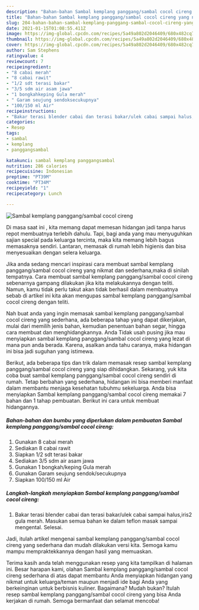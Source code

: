 ```yaml
---
description: "Bahan-bahan Sambal kemplang panggang/sambal cocol cireng yang nikmat dan Mudah Dibuat"
title: "Bahan-bahan Sambal kemplang panggang/sambal cocol cireng yang nikmat dan Mudah Dibuat"
slug: 204-bahan-bahan-sambal-kemplang-panggang-sambal-cocol-cireng-yang-nikmat-dan-mudah-dibuat
date: 2021-01-15T01:08:55.411Z
image: https://img-global.cpcdn.com/recipes/5a49a802d2046409/680x482cq70/sambal-kemplang-panggangsambal-cocol-cireng-foto-resep-utama.jpg
thumbnail: https://img-global.cpcdn.com/recipes/5a49a802d2046409/680x482cq70/sambal-kemplang-panggangsambal-cocol-cireng-foto-resep-utama.jpg
cover: https://img-global.cpcdn.com/recipes/5a49a802d2046409/680x482cq70/sambal-kemplang-panggangsambal-cocol-cireng-foto-resep-utama.jpg
author: Sam Stephens
ratingvalue: 4
reviewcount: 7
recipeingredient:
- "8 cabai merah"
- "8 cabai rawit"
- "1/2 sdt terasi bakar"
- "3/5 sdm air asam jawa"
- "1 bongkahkeping Gula merah"
- " Garam seujung sendoksecukupnya"
- "100/150 ml Air"
recipeinstructions:
- "Bakar terasi blender cabai dan terasi bakar/ulek cabai sampai halus,iris2 gula merah. Masukan semua bahan ke dalam teflon masak sampai mengental. Selesai."
categories:
- Resep
tags:
- sambal
- kemplang
- panggangsambal

katakunci: sambal kemplang panggangsambal 
nutrition: 286 calories
recipecuisine: Indonesian
preptime: "PT39M"
cooktime: "PT34M"
recipeyield: "1"
recipecategory: Lunch

---
```



![Sambal kemplang panggang/sambal cocol cireng](https://img-global.cpcdn.com/recipes/5a49a802d2046409/680x482cq70/sambal-kemplang-panggangsambal-cocol-cireng-foto-resep-utama.jpg)

Di masa  saat ini , kita memang dapat memesan hidangan jadi tanpa harus repot membuatnya terlebih dahulu. Tapi, bagi anda yang mau menyuguhkan sajian special pada keluarga tercinta, maka kita memang lebih bagus memasaknya sendiri. Lantaran, memasak di rumah lebih higienis dan bisa menyesuaikan dengan selera keluarga.

Jika anda sedang mencari inspirasi cara membuat sambal kemplang panggang/sambal cocol cireng yang nikmat dan sederhana,maka di sinilah tempatnya. Cara membuat sambal kemplang panggang/sambal cocol cireng  sebenarnya gampang dilakukan jika kita melakukannya dengan teliti. Namun, kamu tidak perlu takut akan tidak berhasil dalam membuatnya 
sebab di artikel ini kita akan mengupas sambal kemplang panggang/sambal cocol cireng dengan teliti.  



Nah buat anda yang ingin memasak sambal kemplang panggang/sambal cocol cireng yang sederhana, ada beberapa tahap yang dapat dikerjakan, mulai dari memilih jenis bahan, kemudian penentuan bahan segar, hingga cara membuat dan menghidangkannya. Anda Tidak usah pusing jika mau menyiapkan sambal kemplang panggang/sambal cocol cireng yang lezat di mana pun anda berada. Karena, asalkan anda  tahu caranya, maka hidangan ini bisa jadi suguhan yang istimewa.

Berikut, ada beberapa tips dan trik dalam memasak resep sambal kemplang panggang/sambal cocol cireng yang siap dihidangkan. Sekarang, yuk kita coba buat sambal kemplang panggang/sambal cocol cireng sendiri di rumah. Tetap berbahan yang sederhana, hidangan ini bisa memberi manfaat dalam membantu menjaga kesehatan tubuhmu sekeluarga. Anda bisa menyiapkan Sambal kemplang panggang/sambal cocol cireng memakai 7 bahan dan 1 tahap pembuatan. Berikut ini cara untuk membuat hidangannya.

<!--inarticleads1-->

##### Bahan-bahan dan bumbu yang diperlukan dalam pembuatan Sambal kemplang panggang/sambal cocol cireng:

1. Gunakan 8 cabai merah
1. Sediakan 8 cabai rawit
1. Siapkan 1/2 sdt terasi bakar
1. Sediakan 3/5 sdm air asam jawa
1. Gunakan 1 bongkah/keping Gula merah
1. Gunakan  Garam seujung sendok/secukupnya
1. Siapkan 100/150 ml Air




<!--inarticleads2-->

##### Langkah-langkah menyiapkan Sambal kemplang panggang/sambal cocol cireng:

1. Bakar terasi blender cabai dan terasi bakar/ulek cabai sampai halus,iris2 gula merah. Masukan semua bahan ke dalam teflon masak sampai mengental. Selesai.




Jadi, itulah artikel mengenai  sambal kemplang panggang/sambal cocol cireng  yang sederhana dan mudah dilakukan versi kita. Semoga kamu mampu mempraktekkannya dengan hasil yang memuaskan. 

Terima kasih anda telah menggunakan resep yang kita tampilkan di halaman ini. Besar harapan kami, olahan  Sambal kemplang panggang/sambal cocol cireng sederhana di atas dapat membantu Anda menyiapkan hidangan yang nikmat untuk keluarga/teman maupun menjadi ide bagi Anda yang berkeinginan untuk berbisnis kuliner. Bagaimana? Mudah bukan? Itulah resep sambal kemplang panggang/sambal cocol cireng yang bisa Anda kerjakan di rumah. Semoga bermanfaat dan selamat mencoba!

